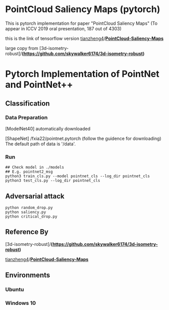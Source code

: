 # PointCloud Saliency Maps (pytorch)

This is pytorch implementation for paper "PointCloud Saliency Maps" (To appear in ICCV 2019 oral presentation, 187 out of 4303)

this is the link of tensorflow version
[tianzheng4](https://github.com/tianzheng4)/**[PointCloud-Saliency-Maps](https://github.com/tianzheng4/PointCloud-Saliency-Maps)**

large copy from [3d-isometry-robust]/**(https://github.com/skywalker6174/3d-isometry-robust)**

# Pytorch Implementation of PointNet and PointNet++ 


## Classification
### Data Preparation
[ModelNet40] automatically downloaded

[ShapeNet] /fxia22/pointnet.pytorch (follow the guidence for downloading)
The default path of data is '/data'.

### Run
```
## Check model in ./models 
## E.g. pointnet2_msg
python3 train_cls.py --model pointnet_cls --log_dir pointnet_cls
python3 test_cls.py --log_dir pointnet_cls
```

## Adversarial attack

```
python random_drop.py
python saliency.py
python critical_drop.py
```




## Reference By
[3d-isometry-robust]/**(https://github.com/skywalker6174/3d-isometry-robust)**

[tianzheng4](https://github.com/tianzheng4)/**[PointCloud-Saliency-Maps](https://github.com/tianzheng4/PointCloud-Saliency-Maps)**

## Environments
### Ubuntu
### Windows 10
